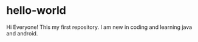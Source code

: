 # hello-world
Hi Everyone!
This my first repository. I am new in coding and learning java and android.
